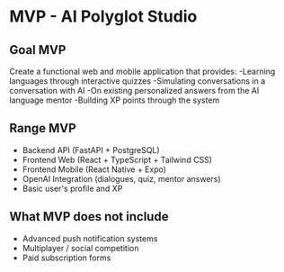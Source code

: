 # MVP - AI Polyglot Studio

## Goal MVP
Create a functional web and mobile application that provides:
-Learning languages ​​through interactive quizzes
-Simulating conversations in a conversation with AI
-On existing personalized answers from the AI ​​language mentor
-Building XP points through the system
## Range MVP
- Backend API (FastAPI + PostgreSQL)
- Frontend Web (React + TypeScript + Tailwind CSS)
- Frontend Mobile (React Native + Expo)
- OpenAI Integration (dialogues, quiz, mentor answers)
- Basic user's profile and XP

## What MVP does not include
- Advanced push notification systems
- Multiplayer / social competition
- Paid subscription forms

